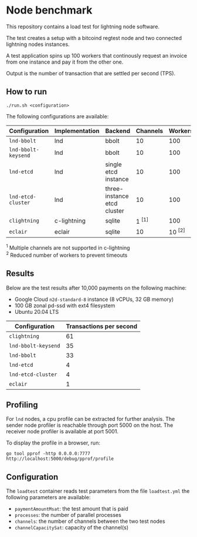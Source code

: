 # Node benchmark

This repository contains a load test for lightning node software.

The test creates a setup with a bitcoind regtest node and two connected
lightning nodes instances.

A test application spins up 100 workers that continously request an invoice
from one instance and pay it from the other one.

Output is the number of transaction that are settled per second (TPS).

## How to run

`./run.sh <configuration>`

The following configurations are available:

Configuration | Implementation | Backend | Channels | Workers | Options
---|---|---|---|---|--
`lnd-bbolt` | lnd | bbolt | 10 | 100  |
`lnd-bbolt-keysend` | lnd | bbolt | 10 | 100 | keysend
`lnd-etcd` | lnd | single etcd instance | 10 | 100 |
`lnd-etcd-cluster` | lnd | three-instance etcd cluster | 10 | 100  |
`clightning` | c-lightning | sqlite | 1 <sup>[1]</sup> | 100 |
`eclair` | eclair | sqlite | 10 | 10  <sup>[2]</sup>|

<sup>1</sup> Multiple channels are not supported in c-lightning  
<sup>2</sup> Reduced number of workers to prevent timeouts

## Results

Below are the test results after 10,000 payments on the following machine:

* Google Cloud `n2d-standard-8` instance (8 vCPUs, 32 GB memory)
* 100 GB zonal pd-ssd with ext4 filesystem
* Ubuntu 20.04 LTS

| Configuration | Transactions per second |
|--|--|
|`clightning`| 61  |
|`lnd-bbolt-keysend`| 35  |
|`lnd-bbolt`| 33  |
|`lnd-etcd`| 4 |
|`lnd-etcd-cluster`| 4 |
|`eclair`| 1 |

## Profiling

For `lnd` nodes, a cpu profile can be extracted for further analysis. The sender node profiler is reachable through port 5000 on the host. The receiver node profiler is available at port 5001.

To display the profile in a browser, run:

`go tool pprof -http 0.0.0.0:7777 http://localhost:5000/debug/pprof/profile`

## Configuration

The `loadtest` container reads test parameters from the file `loadtest.yml` the
following parameters are available:

* `paymentAmountMsat`: the test amount that is paid
* `processes`: the number of parallel processes
* `channels`: the number of channels between the two test nodes
* `channelCapacitySat`: capacity of the channel(s)